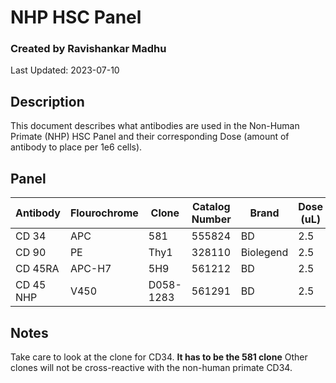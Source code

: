 # NHP HSC Panel
### Created by Ravishankar Madhu
Last Updated: 2023-07-10

## Description
This document describes what antibodies are used in the Non-Human Primate (NHP) HSC Panel and their corresponding Dose (amount of antibody to place per 1e6 cells).

## Panel

| Antibody  | Flourochrome | Clone     | Catalog Number | Brand     | Dose (uL) |
| --------- | ------------ | --------- | -------------- | --------- | --------- |
| CD 34     | APC          | 581       | 555824         | BD        | 2.5       |
| CD 90     | PE           | Thy1      | 328110         | Biolegend | 2.5       |
| CD 45RA   | APC-H7       | 5H9       | 561212         | BD        | 2.5       |
| CD 45 NHP | V450         | D058-1283 | 561291         | BD        | 2.5       |

## Notes
Take care to look at the clone for CD34. **It has to be the 581 clone** Other clones will not be cross-reactive with the non-human primate CD34. 